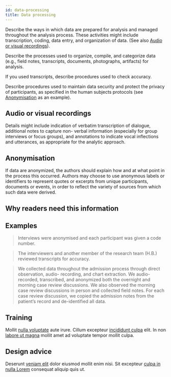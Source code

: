 ```yaml
---
id: data-processing
title: Data processing
---
```

Describe the ways in which data are prepared for analysis and managed throughout the analysis process. These activities might include transcription, coding, data entry, and organization of data. (See also [Audio or visual recordings](.)).

Describe the processes used to organize, compile, and categorize data (e.g., field notes, transcripts, documents, photographs, artifacts) for analysis.

If you used transcripts, describe procedures used to check accuracy.

Describe procedures used to maintain data security and protect the privacy of participants, as specified in the human subjects protocols (see [Anonymisation](.) as an example).

## Audio or visual recordings

Details might include indication of verbatim transcription of dialogue, additional notes to capture non- verbal information (especially for group interviews or focus groups), and annotations to indicate vocal inflections and utterances, as appropriate for the analytic approach.

## Anonymisation

If data are anonymized, the authors should explain how and at what point in the process this occurred. Authors may choose to use anonymous labels or identifiers to represent quotes or excerpts from unique participants, documents or events, in order to reflect the variety of sources from which such data were derived.

## Why readers need this information

## Examples

> Interviews were anonymised and each participant was given a code number.

> The interviewers and another member of the research team (H.B.) reviewed transcripts for accuracy.

> We collected data throughout the admission process through direct observation, audio- recording, and chart extraction. We audio-recorded, transcribed, and anonymized both the overnight and morning case review discussions. We also observed the morning case review discussions in person and collected field notes. For each case review discussion, we copied the admission notes from the patient’s record and de-identified all data.

## Training

Mollit [nulla voluptate](.) aute irure.
Cillum excepteur [incididunt culpa](.) elit.
In non [labore ut magna](.) mollit amet ad voluptate tempor mollit culpa.

## Design advice

Deserunt [veniam elit](.) dolor eiusmod mollit enim nisi.
Sit excepteur [culpa in nulla Lorem](.) consequat aliquip quis ut.